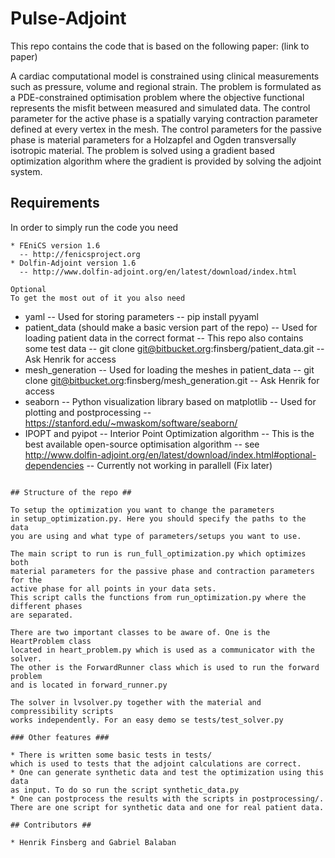# Pulse-Adjoint #

This repo contains the code that is based on the following paper: (link to paper)

A cardiac computational model is constrained using clinical measurements such as pressure, volume and regional strain. The problem is formulated as a PDE-constrained optimisation problem where the objective functional represents the misfit between measured and simulated data. The control parameter for the active phase is a spatially varying contraction parameter defined at every vertex in the mesh. The control parameters for the passive phase is material parameters for a Holzapfel and Ogden transversally isotropic material. The problem is solved using a gradient based optimization algorithm where the gradient is provided by solving the adjoint system.

## Requirements ##
In order to simply run the code you need
```
* FEniCS version 1.6
  -- http://fenicsproject.org
* Dolfin-Adjoint version 1.6
  -- http://www.dolfin-adjoint.org/en/latest/download/index.html

Optional
To get the most out of it you also need
```
* yaml
  -- Used for storing parameters
  -- pip install pyyaml
* patient_data (should make a basic version part of the repo)
  -- Used for loading patient data in the correct format
  -- This repo also contains some test data
  -- git clone git@bitbucket.org:finsberg/patient_data.git
  -- Ask Henrik for access
* mesh_generation
  -- Used for loading the meshes in patient_data
  -- git clone git@bitbucket.org:finsberg/mesh_generation.git
  -- Ask Henrik for access
* seaborn
  -- Python visualization library based on matplotlib
  -- Used for plotting and postprocessing
  -- https://stanford.edu/~mwaskom/software/seaborn/
* IPOPT and pyipot
  -- Interior Point Optimization algorithm
  -- This is the best available open-source optimisation algorithm
  -- see http://www.dolfin-adjoint.org/en/latest/download/index.html#optional-dependencies
  -- Currently not working in parallell (Fix later)

```

## Structure of the repo ##

To setup the optimization you want to change the parameters 
in setup_optimization.py. Here you should specify the paths to the data
you are using and what type of parameters/setups you want to use. 

The main script to run is run_full_optimization.py which optimizes both
material parameters for the passive phase and contraction parameters for the
active phase for all points in your data sets. 
This script calls the functions from run_optimization.py where the different phases
are separated.

There are two important classes to be aware of. One is the HeartProblem class 
located in heart_problem.py which is used as a communicator with the solver.
The other is the ForwardRunner class which is used to run the forward problem
and is located in forward_runner.py

The solver in lvsolver.py together with the material and compressibility scripts
works independently. For an easy demo se tests/test_solver.py

### Other features ###

* There is written some basic tests in tests/
which is used to tests that the adjoint calculations are correct.
* One can generate synthetic data and test the optimization using this data
as input. To do so run the script synthetic_data.py
* One can postprocess the results with the scripts in postprocessing/.
There are one script for synthetic data and one for real patient data.

## Contributors ##

* Henrik Finsberg and Gabriel Balaban